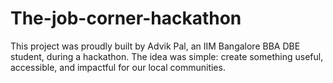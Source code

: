 # The-job-corner-hackathon
This project was proudly built by Advik Pal, an IIM Bangalore BBA DBE student, during a hackathon. The idea was simple: create something useful, accessible, and impactful for our local communities.
